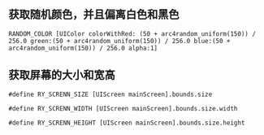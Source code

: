 ## 获取随机颜色，并且偏离白色和黑色

`RANDOM_COLOR [UIColor colorWithRed: (50 + arc4random_uniform(150)) / 256.0 green:(50 + arc4random_uniform(150)) / 256.0 blue:(50 + arc4random_uniform(150)) / 256.0 alpha:1]`

## 获取屏幕的大小和宽高

`#define RY_SCRENN_SIZE [UIScreen mainScreen].bounds.size`

`#define RY_SCRENN_WIDTH [UIScreen mainScreen].bounds.size.width`

`#define RY_SCRENN_HEIGHT [UIScreen mainScreen].bounds.size.height`

